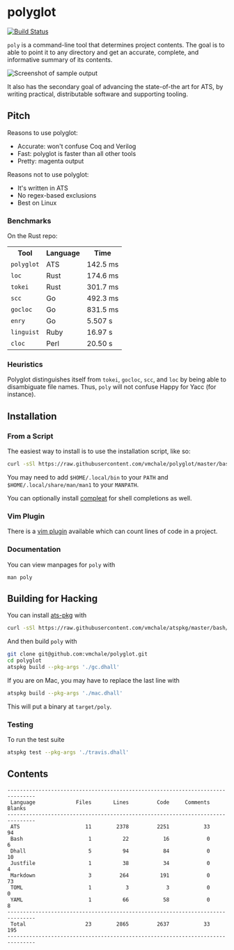 # polyglot

[![Build Status](https://travis-ci.org/vmchale/polyglot.svg?branch=master)](https://travis-ci.org/vmchale/polyglot)

`poly` is a command-line tool that determines project contents.
The goal is to able to point it to any directory and get an accurate,
complete, and informative summary of its contents.

<img alt="Screenshot of sample output" src=https://github.com/vmchale/polyglot/raw/master/screenshot.png>

It also has the secondary goal of advancing the state-of-the art for ATS, by
writing practical, distributable software and supporting tooling.

## Pitch

Reasons to use polyglot:

  * Accurate: won't confuse Coq and Verilog
  * Fast: polyglot is faster than all other tools
  * Pretty: magenta output

Reasons not to use polyglot:

  * It's written in ATS
  * No regex-based exclusions
  * Best on Linux

### Benchmarks

On the Rust repo:

<table>
  <tr>
    <th>Tool</th>
    <th>Language</th>
    <th>Time</th>
  </tr>
  <tr>
    <td><code>polyglot</code></td>
    <td>ATS</td>
    <td>142.5 ms</td>
  </tr>
  <tr>
    <td><code>loc</code></td>
    <td>Rust</td>
    <td>174.6 ms</td>
  </tr>
  <tr>
    <td><code>tokei</code></td>
    <td>Rust</td>
    <td>301.7 ms</td>
  </tr>
  <tr>
    <td><code>scc</code></td>
    <td>Go</td>
    <td>492.3 ms</td>
  </tr>
  <tr>
    <td><code>gocloc</code></td>
    <td>Go</td>
    <td>831.5 ms</td>
  </tr>
  <tr>
    <td><code>enry</code></td>
    <td>Go</td>
    <td>5.507 s</td>
  </tr>
  <tr>
    <td><code>linguist</code></td>
    <td>Ruby</td>
    <td>16.97 s</td>
  </tr>
  <tr>
    <td><code>cloc</code></td>
    <td>Perl</td>
    <td>20.50 s</td>
  </tr>
</table>

### Heuristics

Polyglot distinguishes itself from `tokei`, `gocloc`, `scc`, and `loc` by being able to disambiguate file names.
Thus, `poly` will not confuse Happy for Yacc (for instance).

## Installation

### From a Script

The easiest way to install is to use the installation script, like so:

```bash
curl -sSl https://raw.githubusercontent.com/vmchale/polyglot/master/bash/install.sh | bash -s
```

You may need to add `$HOME/.local/bin` to your `PATH` and
`$HOME/.local/share/man/man1` to your `MANPATH`.

You can optionally install [compleat](https://github.com/mbrubeck/compleat) for
shell completions as well.

### Vim Plugin

There is a [vim plugin](https://github.com/vmchale/polyglot-vim) available which
can count lines of code in a project.

### Documentation

You can view manpages for `poly` with

```
man poly
```

## Building for Hacking

You can install [ats-pkg](http://hackage.haskell.org/package/ats-pkg)
with

```bash
curl -sSl https://raw.githubusercontent.com/vmchale/atspkg/master/bash/install.sh | bash -s
```

And then build `poly` with

```bash
git clone git@github.com:vmchale/polyglot.git
cd polyglot
atspkg build --pkg-args './gc.dhall'
```

If you are on Mac, you may have to replace the last line with

```bash
atspkg build --pkg-args './mac.dhall'
```

This will put a binary at `target/poly`.

### Testing

To run the test suite

```bash
atspkg test --pkg-args './travis.dhall'
```

## Contents

```
-------------------------------------------------------------------------------
 Language             Files       Lines         Code     Comments       Blanks
-------------------------------------------------------------------------------
 ATS                     11        2378         2251           33           94
 Bash                     1          22           16            0            6
 Dhall                    5          94           84            0           10
 Justfile                 1          38           34            0            4
 Markdown                 3         264          191            0           73
 TOML                     1           3            3            0            0
 YAML                     1          66           58            0            8
-------------------------------------------------------------------------------
 Total                   23        2865         2637           33          195
-------------------------------------------------------------------------------
```
